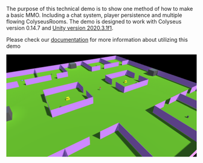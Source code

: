 The purpose of this technical demo is to show one method of how to make a basic MMO. Including a chat system, player persistence and multiple flowing ColyseusRooms. The demo is designed to work with Colyseus version 0.14.7 and [Unity version 2020.3.1f1](https://unity3d.com/unity/qa/lts-releases).

Please check our [documentation](https://docs.colyseus.io/demo/mmo/) for more information about utilizing this demo

![Screenshot](screenshot.PNG)
